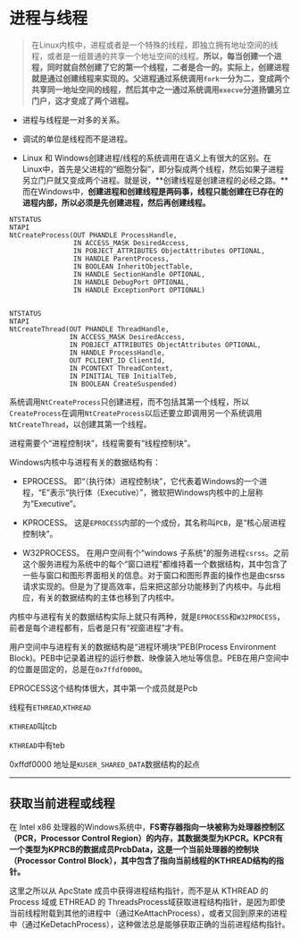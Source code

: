 # 进程与线程

> 在Linux内核中，进程或者是一个特殊的线程，即独立拥有地址空间的线程，或者是一组普通的共享一个地址空间的线程。**所以，每当创建一个进程，同时就自然创建了它的第一个线程，二者是合一的。实际上，创建进程就是通过创建线程来实现的。父进程通过系统调用`fork`一分为二，变成两个共享同一地址空间的线程，然后其中之一通过系统调用`execve`分道扬镳另立门户，这才变成了两个进程。**

- 进程与线程是一对多的关系。

- 调试的单位是线程而不是进程。

- Linux 和 Windows创建进程/线程的系统调用在语义上有很大的区别。在Linux中，首先是父进程的“细胞分裂”，即分裂成两个线程，然后如果子进程另立门户就又变成两个进程。就是说，**创建线程是创建进程的必经之路。**而在Windows中，**创建进程和创建线程是两码事，线程只能创建在已存在的进程内部，所以必须是先创建进程，然后再创建线程。**


```
NTSTATUS
NTAPI
NtCreateProcess(OUT PHANDLE ProcessHandle,
                IN ACCESS_MASK DesiredAccess,
                IN POBJECT_ATTRIBUTES ObjectAttributes OPTIONAL,
                IN HANDLE ParentProcess,
                IN BOOLEAN InheritObjectTable, 
                IN HANDLE SectionHandle OPTIONAL,  
                IN HANDLE DebugPort OPTIONAL,
                IN HANDLE ExceptionPort OPTIONAL)


NTSTATUS
NTAPI
NtCreateThread(OUT PHANDLE ThreadHandle,
               IN ACCESS_MASK DesiredAccess,
               IN POBJECT_ATTRIBUTES ObjectAttributes OPTIONAL,
               IN HANDLE ProcessHandle,
               OUT PCLIENT_ID ClientId,
               IN PCONTEXT ThreadContext,
               IN PINITIAL_TEB InitialTeb,
               IN BOOLEAN CreateSuspended)

```

系统调用`NtCreateProcess`只创建进程，而不包括其第一个线程，所以`CreateProcess`在调用`NtCreateProcess`以后还要立即调用另一个系统调用`NtCreateThread`，以创建其第一个线程。


进程需要个“进程控制块”，线程需要有“线程控制块”。

Windows内核中与进程有关的数据结构有：

- EPROCESS。 即“（执行体）进程控制块”，它代表着Windows的一个进程，“E”表示“执行体（Executive）”，微软把Windows内核中的上层称为“Executive”。

- KPROCESS。 这是`EPROCESS`内部的一个成份，其名称叫`PCB`，是“核心层进程控制块”。

- W32PROCESS。 在用户空间有个“windows 子系统”的服务进程`csrss`。之前这个服务进程为系统中的每个“窗口进程”都维持着一个数据结构，其中包含了一些与窗口和图形界面相关的信息。对于窗口和图形界面的操作也是由csrss请求实现的。但是为了提高效率，后来把这部分功能移到了内核中。与此相应，有关的数据结构的主体也移到了内核中。

内核中与进程有关的数据结构实际上就只有两种，就是`EPROCESS`和`W32PROCESS`，前者是每个进程都有，后者是只有“视窗进程”才有。


用户空间中与进程有关的数据结构是“进程环境块”PEB(Process Environment Block)。PEB中记录着进程的运行参数、映像装入地址等信息。PEB在用户空间中的位置是固定的，总是在`0x7ffdf0000`。


EPROCESS这个结构体很大，其中第一个成员就是Pcb



线程有`ETHREAD`,`KTHREAD`


`KTHREAD`叫tcb

`KTHREAD`中有teb




0xffdf0000 地址是`KUSER_SHARED_DATA`数据结构的起点


---

## 获取当前进程或线程

在 Intel x86 处理器的Windows系统中，**FS寄存器指向一块被称为处理器控制区（PCR，Processor Control Region）的内存，其数据类型为KPCR。KPCR有一个类型为KPRCB的数据成员PrcbData，这是一个当前处理器的控制块（Processor Control Block），其中包含了指向当前线程的KTHREAD结构的指针。**

这里之所以从 ApcState 成员中获得进程结构指针，而不是从 KTHREAD 的 Process 域或 ETHREAD 的 ThreadsProcess域获取进程结构指针，是因为即使当前线程附载到其他的进程中（通过KeAttachProcess），或者又回到原来的进程中（通过KeDetachProcess），这种做法总是能够获取正确的当前进程结构指针。
